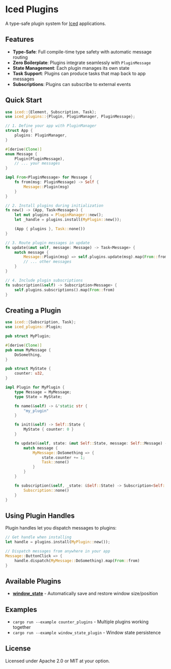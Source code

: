 # Iced Plugins

A type-safe plugin system for [Iced](https://github.com/iced-rs/iced) applications.

## Features

- **Type-Safe**: Full compile-time type safety with automatic message routing
- **Zero Boilerplate**: Plugins integrate seamlessly with `PluginMessage`
- **State Management**: Each plugin manages its own state
- **Task Support**: Plugins can produce tasks that map back to app messages
- **Subscriptions**: Plugins can subscribe to external events

## Quick Start

```rust
use iced::{Element, Subscription, Task};
use iced_plugins::{Plugin, PluginManager, PluginMessage};

// 1. Define your app with PluginManager
struct App {
    plugins: PluginManager,
}

#[derive(Clone)]
enum Message {
    Plugin(PluginMessage),
    // ... your messages
}

impl From<PluginMessage> for Message {
    fn from(msg: PluginMessage) -> Self {
        Message::Plugin(msg)
    }
}

// 2. Install plugins during initialization
fn new() -> (App, Task<Message>) {
    let mut plugins = PluginManager::new();
    let _handle = plugins.install(MyPlugin::new());

    (App { plugins }, Task::none())
}

// 3. Route plugin messages in update
fn update(&mut self, message: Message) -> Task<Message> {
    match message {
        Message::Plugin(msg) => self.plugins.update(msg).map(From::from),
        // ... other messages
    }
}

// 4. Include plugin subscriptions
fn subscription(&self) -> Subscription<Message> {
    self.plugins.subscriptions().map(From::from)
}
```

## Creating a Plugin

```rust
use iced::{Subscription, Task};
use iced_plugins::Plugin;

pub struct MyPlugin;

#[derive(Clone)]
pub enum MyMessage {
    DoSomething,
}

pub struct MyState {
    counter: u32,
}

impl Plugin for MyPlugin {
    type Message = MyMessage;
    type State = MyState;

    fn name(&self) -> &'static str {
        "my_plugin"
    }

    fn init(&self) -> Self::State {
        MyState { counter: 0 }
    }

    fn update(&self, state: &mut Self::State, message: Self::Message) -> Task<Self::Message> {
        match message {
            MyMessage::DoSomething => {
                state.counter += 1;
                Task::none()
            }
        }
    }

    fn subscription(&self, _state: &Self::State) -> Subscription<Self::Message> {
        Subscription::none()
    }
}
```

## Using Plugin Handles

Plugin handles let you dispatch messages to plugins:

```rust
// Get handle when installing
let handle = plugins.install(MyPlugin::new());

// Dispatch messages from anywhere in your app
Message::ButtonClick => {
    handle.dispatch(MyMessage::DoSomething).map(From::from)
}
```

## Available Plugins

- **[window_state](plugins/window_state)** - Automatically save and restore window size/position

## Examples

- `cargo run --example counter_plugins` - Multiple plugins working together
- `cargo run --example window_state_plugin` - Window state persistence

## License

Licensed under Apache 2.0 or MIT at your option.
